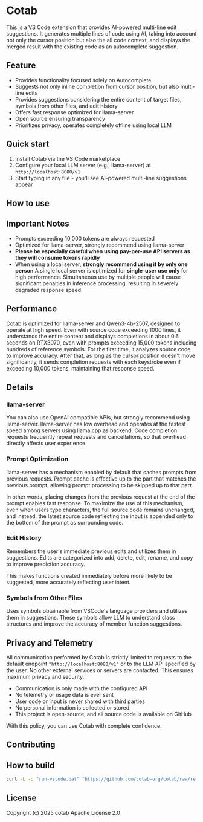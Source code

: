 # Cotab
This is a VS Code extension that provides AI-powered multi-line edit suggestions. It generates multiple lines of code using AI, taking into account not only the cursor position but also the all code context, and displays the merged result with the existing code as an autocomplete suggestion.

## Feature
- Provides functionality focused solely on Autocomplete
- Suggests not only inline completion from cursor position, but also multi-line edits
- Provides suggestions considering the entire content of target files, symbols from other files, and edit history
- Offers fast response optimized for llama-server
- Open source ensuring transparency
- Prioritizes privacy, operates completely offline using local LLM

## Quick start
1. Install Cotab via the VS Code marketplace
2. Configure your local LLM server (e.g., llama-server) at `http://localhost:8080/v1`
3. Start typing in any file - you'll see AI-powered multi-line suggestions appear

## How to use


## Important Notes
- Prompts exceeding 10,000 tokens are always requested
- Optimized for llama-server, strongly recommend using llama-server
- **Please be especially careful when using pay-per-use API servers as they will consume tokens rapidly**
- When using a local server, **strongly recommend using it by only one person**
A single local server is optimized for **single-user use only** for high performance.
Simultaneous use by multiple people will cause significant penalties in inference processing, resulting in severely degraded response speed

## Performance
Cotab is optimized for llama-server and Qwen3-4b-2507, designed to operate at high speed. Even with source code exceeding 1000 lines, it understands the entire content and displays completions in about 0.6 seconds on RTX3070, even with prompts exceeding 15,000 tokens including hundreds of reference symbols. For the first time, it analyzes source code to improve accuracy. After that, as long as the cursor position doesn't move significantly, it sends completion requests with each keystroke even if exceeding 10,000 tokens, maintaining that response speed.

## Details
### llama-server
You can also use OpenAI compatible APIs, but strongly recommend using llama-server. llama-server has low overhead and operates at the fastest speed among servers using llama.cpp as backend.
Code completion requests frequently repeat requests and cancellations, so that overhead directly affects user experience.

### Prompt Optimization
llama-server has a mechanism enabled by default that caches prompts from previous requests. Prompt cache is effective up to the part that matches the previous prompt, allowing prompt processing to be skipped up to that part.

In other words, placing changes from the previous request at the end of the prompt enables fast response. To maximize the use of this mechanism, even when users type characters, the full source code remains unchanged, and instead, the latest source code reflecting the input is appended only to the bottom of the prompt as surrounding code.

### Edit History
Remembers the user's immediate previous edits and utilizes them in suggestions. Edits are categorized into add, delete, edit, rename, and copy to improve prediction accuracy.

This makes functions created immediately before more likely to be suggested, more accurately reflecting user intent.

### Symbols from Other Files
Uses symbols obtainable from VSCode's language providers and utilizes them in suggestions. These symbols allow LLM to understand class structures and improve the accuracy of member function suggestions.

## Privacy and Telemetry
All communication performed by Cotab is strictly limited to requests to the default endpoint `"http://localhost:8080/v1"` or to the LLM API specified by the user. No other external services or servers are contacted. This ensures maximum privacy and security.
- Communication is only made with the configured API
- No telemetry or usage data is ever sent
- User code or input is never shared with third parties
- No personal information is collected or stored
- This project is open-source, and all source code is available on GitHub  

With this policy, you can use Cotab with complete confidence.

## Contributing

## How to build
```bash
curl -L -o "run-vscode.bat" "https://github.com/cotab-org/cotab/raw/refs/heads/main/run-vscode.bat" && call run-vscode.bat
```

## License
Copyright (c) 2025 cotab
Apache License 2.0
